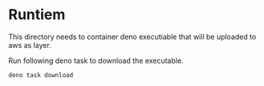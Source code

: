 # Runtiem
This directory needs to container deno executiable that will be uploaded to aws as layer.

Run following deno task to download the executable.
```shell
deno task download
```